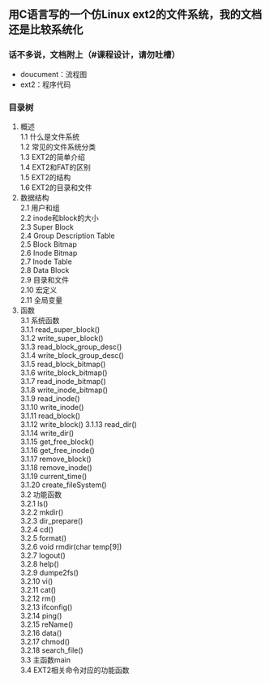 ## 用C语言写的一个仿Linux ext2的文件系统，我的文档还是比较系统化
### 话不多说，文档附上（#课程设计，请勿吐槽）
+  doucument：流程图
+  ext2：程序代码  

### 目录树

1.  概述  
  1.1 什么是文件系统   
  1.2 常见的文件系统分类  
  1.3 EXT2的简单介绍    
  1.4 EXT2和FAT的区别  
  1.5 EXT2的结构  
  1.6 EXT2的目录和文件    
2. 数据结构  
  2.1 用户和组  
  2.2 inode和block的大小  
  2.3 Super Block  
  2.4 Group Description Table  
  2.5 Block Bitmap  
  2.6 Inode Bitmap  
  2.7 Inode Table  
  2.8 Data Block  
  2.9 目录和文件  
  2.10 宏定义  
  2.11 全局变量  
3. 函数  
  3.1	系统函数   
    3.1.1 read_super_block()    
    3.1.2 write_super_block()  
    3.1.3 read_block_group_desc()  
    3.1.4 write_block_group_desc()  
    3.1.5 read_block_bitmap()  
    3.1.6 write_block_bitmap()  
    3.1.7 read_inode_bitmap()  
    3.1.8 write_inode_bitmap()  
    3.1.9 read_inode()  
    3.1.10 write_inode()  
    3.1.11 read_block()  
    3.1.12 write_block()
    3.1.13 read_dir()  
    3.1.14 write_dir()  
    3.1.15 get_free_block()  
    3.1.16 get_free_inode()  
    3.1.17 remove_block()  
    3.1.18 remove_inode()  
    3.1.19 current_time()  
    3.1.20 create_fileSystem()  
  3.2 功能函数  
    3.2.1 ls()    
    3.2.2 mkdir()   
    3.2.3	dir_prepare()  
    3.2.4	cd()  
    3.2.5	format()  
    3.2.6	void rmdir(char temp[9])  
    3.2.7	logout()  
    3.2.8	help()  
    3.2.9	dumpe2fs()  
    3.2.10 vi()  
    3.2.11 cat()  
    3.2.12 rm()  
    3.2.13 ifconfig()  
    3.2.14 ping()  
    3.2.15 reName()  
    3.2.16 data()  
    3.2.17 chmod()  
    3.2.18 search_file()  
  3.3	主函数main  
  3.4 EXT2相关命令对应的功能函数  
